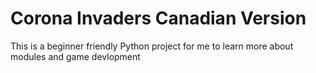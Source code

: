 # Corona Invaders Canadian Version
 This is a beginner friendly Python project for me to learn more about modules and game devlopment
